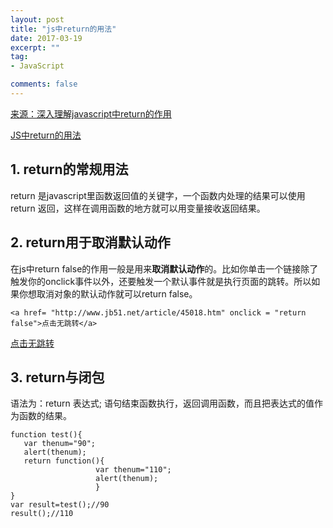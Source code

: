 ```yaml
---
layout: post
title: "js中return的用法"
date: 2017-03-19
excerpt: ""
tag:
- JavaScript

comments: false
---
```


[来源：深入理解javascript中return的作用](http://www.jb51.net/article/45018.htm)

[JS中return的用法](http://blog.csdn.net/technologyboy/article/details/13998561)

## 1. return的常规用法
return 是javascript里函数返回值的关键字，一个函数内处理的结果可以使用return 返回，这样在调用函数的地方就可以用变量接收返回结果。


## 2. return用于取消默认动作

在js中return false的作用一般是用来**取消默认动作**的。比如你单击一个链接除了触发你的onclick事件以外，还要触发一个默认事件就是执行页面的跳转。所以如果你想取消对象的默认动作就可以return false。


	<a href= "http://www.jb51.net/article/45018.htm" onclick = "return false">点击无跳转</a>

<a href= "http://www.jb51.net/article/45018.htm" onclick = "return false">点击无跳转</a>
## 3. return与闭包

语法为：return 表达式; 语句结束函数执行，返回调用函数，而且把表达式的值作为函数的结果。

	function test(){
	   var thenum="90";
	   alert(thenum);
	   return function(){                
	                   var thenum="110";
	                   alert(thenum);
	                   }
	}
	var result=test();//90
	result();//110



